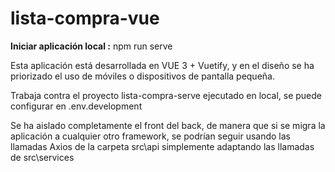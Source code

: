#  lista-compra-vue

**Iniciar aplicación local :** npm run serve

Esta aplicación está desarrollada en VUE 3 + Vuetify, y en el diseño se ha priorizado el uso de móviles o dispositivos de pantalla pequeña.

Trabaja contra el proyecto lista-compra-serve ejecutado en local, se puede configurar en .env.development

Se ha aislado completamente el front del back, de manera que si se migra la aplicación a cualquier otro framework, se podrían seguir usando las llamadas Axios de la carpeta src\api simplemente adaptando las llamadas de src\services